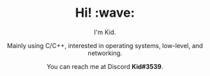 <h1 align='center'> Hi! :wave:</h1>
<p align='center'>
I'm Kid.
</p>

<p align='center'>Mainly using C/C++, interested in operating systems, low-level, and networking</a>.</p>
<p align='center'>You can reach me at Discord <b>Kid#3539</b></a>.</p>
